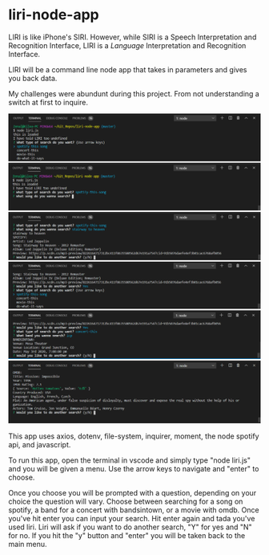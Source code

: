 # liri-node-app
LIRI is like iPhone's SIRI. However, while SIRI is a Speech Interpretation and Recognition Interface, LIRI is a _Language_ Interpretation and Recognition Interface. 

LIRI will be a command line node app that takes in parameters and gives you back data.

My challenges were abundunt during this project. 
From not understanding a switch at first to inquire. 


![screenshot](/media/liri-1.png)
![screenshot](/media/liri-2.png)
![screenshot](/media/liri-3.png)
![screenshot](/media/liri-4.png)
![screenshot](/media/liri-5.png)
![screenshot](/media/liri-6.png)

This app uses axios, dotenv, file-system, inquirer, moment, the node spotify api, and javascript. 

To run this app, open the terminal in vscode and simply type "node liri.js" and you will be given a menu. Use the arrow keys to navigate and "enter" to choose. 

Once you choose you will be prompted with a question, depending on your choice the question will vary. Choose between searching for a song on spotify, a band for a concert with bandsintown, or a movie with omdb. Once you've hit enter you can input your search. Hit enter again and tada you've used liri. Liri will ask if you want to do another search, "Y" for yes and "N" for no. If you hit the "y" button and "enter" you will be taken back to the main menu. 